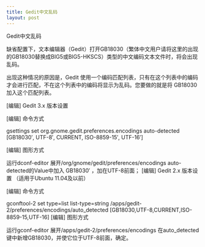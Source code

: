 ```yaml
---
title: Gedit中文乱码
layout: post
---
```

Gedit中文乱码

缺省配置下，文本编辑器（Gedit）打开GB18030（繁体中文用户请将这里的出现的GB18030替换成BIG5或BIG5-HKSCS）类型的中文编码文本文件时，将会出现乱码。

出现这种情况的原因是，Gedit 使用一个编码匹配列表，只有在这个列表中的编码才会进行匹配，不在这个列表中的编码将显示为乱码。您要做的就是将 GB18030 加入这个匹配列表。

[编辑] Gedit 3.x 版本设置 

[编辑] 命令方式

gsettings set org.gnome.gedit.preferences.encodings auto-detected [GB18030&#8242;, UTF-8&#8242;, CURRENT, ISO-8859-15&#8242;, UTF-16&#8242;]

[编辑] 图形方式

运行dconf-editor
展开/org/gnome/gedit/preferences/encodings
auto-detected的Value中加入 GB18030&#8242; ，加在UTF-8前面；
[编辑] Gedit 2.x 版本设置 （适用于Ubuntu 11.04及以前）

[编辑] 命令方式

gconftool-2 set type=list list-type=string /apps/gedit-2/preferences/encodings/auto_detected [GB18030,UTF-8,CURRENT,ISO-8859-15,UTF-16]
[编辑] 图形方式

运行gconf-editor
展开/apps/gedit-2/preferences/encodings
在auto_detected键中新增GB18030，并使它位于UTF-8前面，确定。
